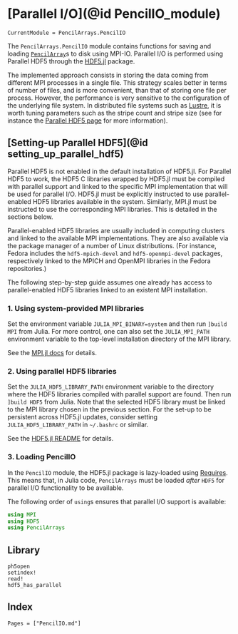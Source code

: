 # [Parallel I/O](@id PencilIO_module)

```@meta
CurrentModule = PencilArrays.PencilIO
```

The `PencilArrays.PencilIO` module contains functions for saving and loading
[`PencilArray`](@ref)s to disk using MPI-IO.
Parallel I/O is performed using Parallel HDF5 through the
[HDF5.jl](https://github.com/JuliaIO/HDF5.jl) package.

The implemented approach consists in storing the data coming from different MPI
processes in a single file.
This strategy scales better in terms of number of files, and is more
convenient, than that of storing one file per process.
However, the performance is very sensitive to the configuration of the
underlying file system.
In distributed file systems such as
[Lustre](https://en.wikipedia.org/wiki/Lustre_(file_system)), it is worth
tuning parameters such as the stripe count and stripe size
(see for instance the [Parallel HDF5
page](https://portal.hdfgroup.org/display/HDF5/Parallel+HDF5) for more
information).

## [Setting-up Parallel HDF5](@id setting_up_parallel_hdf5)

Parallel HDF5 is not enabled in the default installation of HDF5.jl.
For Parallel HDF5 to work, the HDF5 C libraries wrapped by HDF5.jl must be
compiled with parallel support and linked to the specific MPI implementation
that will be used for parallel I/O.
HDF5.jl must be explicitly instructed to use parallel-enabled HDF5 libraries
available in the system.
Similarly, MPI.jl must be instructed to use the corresponding MPI libraries.
This is detailed in the sections below.

Parallel-enabled HDF5 libraries are usually included in computing clusters and
linked to the available MPI implementations.
They are also available via the package manager of a number of Linux
distributions.
(For instance, Fedora includes the `hdf5-mpich-devel` and `hdf5-openmpi-devel`
packages, respectively linked to the MPICH and OpenMPI libraries in the Fedora
repositories.)

The following step-by-step guide assumes one already has access to
parallel-enabled HDF5 libraries linked to an existent MPI installation.

### 1. Using system-provided MPI libraries

Set the environment variable `JULIA_MPI_BINARY=system` and then run
`]build MPI` from Julia.
For more control, one can also set the `JULIA_MPI_PATH` environment variable to
the top-level installation directory of the MPI library.

See the [MPI.jl
docs](https://juliaparallel.github.io/MPI.jl/stable/configuration/#Using-a-system-provided-MPI-1)
for details.

### 2. Using parallel HDF5 libraries

Set the `JULIA_HDF5_LIBRARY_PATH` environment variable to the directory where
the HDF5 libraries compiled with parallel support are found.
Then run `]build HDF5` from Julia.
Note that the selected HDF5 library must be linked to the MPI library chosen in
the previous section.
For the set-up to be persistent across HDF5.jl updates, consider setting
`JULIA_HDF5_LIBRARY_PATH` in `~/.bashrc` or similar.

See the [HDF5.jl
README](https://github.com/JuliaIO/HDF5.jl#installation) for details.

### 3. Loading PencilIO

In the `PencilIO` module, the HDF5.jl package is lazy-loaded
using [Requires](https://github.com/JuliaPackaging/Requires.jl).
This means that, in Julia code, `PencilArrays` must be loaded *after* `HDF5` for
parallel I/O functionality to be available.

The following order of `using`s ensures that parallel I/O support is available:

```julia
using MPI
using HDF5
using PencilArrays
```

## Library

```@docs
ph5open
setindex!
read!
hdf5_has_parallel
```

## Index

```@index
Pages = ["PencilIO.md"]
```
